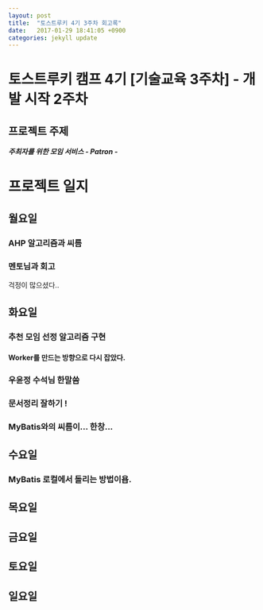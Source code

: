 ```yaml
---
layout: post
title:  "토스트루키 4기 3주차 회고록"
date:   2017-01-29 18:41:05 +0900
categories: jekyll update
---
```


# 토스트루키 캠프 4기 [기술교육 3주차] - 개발 시작 2주차

## 프로젝트 주제
 _**주최자를 위한 모임 서비스 - Patron -**_

# 프로젝트 일지

## 월요일

### AHP 알고리즘과 씨름

### 멘토님과 회고

걱정이 많으셨다..

## 화요일

### 추천 모임 선정 알고리즘 구현

#### Worker를 만드는 방향으로 다시 잡았다.

### 우윤정 수석님 한말씀

### 문서정리 잘하기 !

### MyBatis와의 씨름이... 한창...

## 수요일

### MyBatis 로컬에서 돌리는 방법이욥.

## 목요일


## 금요일

## 토요일

## 일요일
